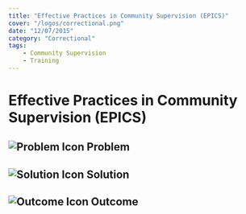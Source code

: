 ```yaml
---
title: "Effective Practices in Community Supervision (EPICS)"
cover: "/logos/correctional.png"
date: "12/07/2015"
category: "Correctional"
tags:
    - Community Supervision
    - Training
---
```


# Effective Practices in Community Supervision (EPICS)

## ![Problem Icon](https://github.com/google/material-design-icons/raw/master/alert/1x_web/ic_error_outline_black_48dp.png "Problem") Problem

## ![Solution Icon](https://github.com/google/material-design-icons/raw/master/action/1x_web/ic_lightbulb_outline_black_48dp.png "Solution") Solution

## ![Outcome Icon](https://github.com/google/material-design-icons/raw/master/action/1x_web/ic_view_list_black_48dp.png "Outcome") Outcome
